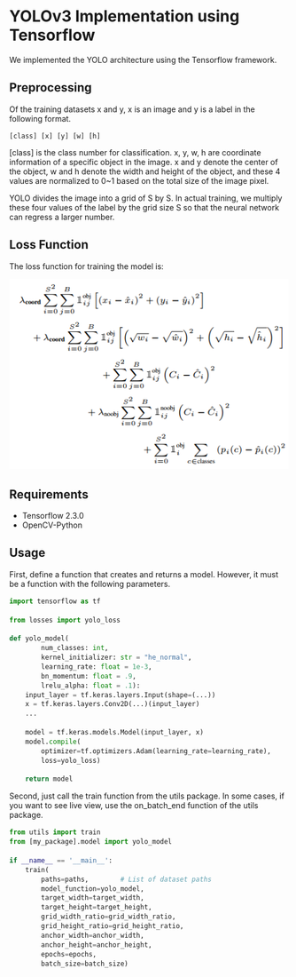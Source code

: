 # YOLOv3 Implementation using Tensorflow

We implemented the YOLO architecture using the Tensorflow framework.

## Preprocessing

Of the training datasets x and y, x is an image and y is a label in the following format.

    [class] [x] [y] [w] [h]

[class] is the class number for classification. x, y, w, h are coordinate information of a specific object in the image. x and y denote the center of the object, w and h denote the width and height of the object, and these 4 values ​​are normalized to 0~1 based on the total size of the image pixel.

YOLO divides the image into a grid of S by S. In actual training, we multiply these four values ​​of the label by the grid size S so that the neural network can regress a larger number.

## Loss Function

The loss function for training the model is:

![](images/loss.png)

## Requirements

- Tensorflow 2.3.0
- OpenCV-Python

## Usage

First, define a function that creates and returns a model. However, it must be a function with the following parameters.

```python
import tensorflow as tf

from losses import yolo_loss

def yolo_model(
        num_classes: int,
        kernel_initializer: str = "he_normal",
        learning_rate: float = 1e-3,
        bn_momentum: float = .9,
        lrelu_alpha: float = .1):
    input_layer = tf.keras.layers.Input(shape=(...))
    x = tf.keras.layers.Conv2D(...)(input_layer)
    ...
    
    model = tf.keras.models.Model(input_layer, x)
    model.compile(
        optimizer=tf.optimizers.Adam(learning_rate=learning_rate),
        loss=yolo_loss)
    
    return model
```

Second, just call the train function from the utils package. In some cases, if you want to see live view, use the on_batch_end function of the utils package.

```python
from utils import train
from [my_package].model import yolo_model

if __name__ == '__main__':
    train(
        paths=paths,        # List of dataset paths
        model_function=yolo_model,
        target_width=target_width,
        target_height=target_height,
        grid_width_ratio=grid_width_ratio,
        grid_height_ratio=grid_height_ratio,
        anchor_width=anchor_width,
        anchor_height=anchor_height,
        epochs=epochs,
        batch_size=batch_size)
```